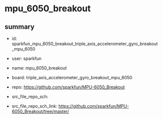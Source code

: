 # mpu_6050_breakout
 
## summary 
* id: sparkfun_mpu_6050_breakout_triple_axis_accelerometer_gyro_breakout_mpu_6050
* user: sparkfun
* name: mpu_6050_breakout
* board: triple_axis_accelerometer_gyro_breakout_mpu_6050
* repo: https://github.com/sparkfun/MPU-6050_Breakout



* src_file_repo_sch: 
* src_file_repo_sch_link: https://github.com/sparkfun/MPU-6050_Breakout/tree/master/




